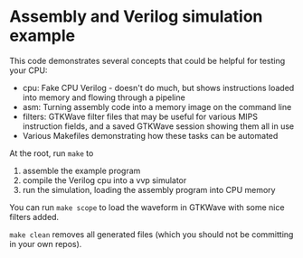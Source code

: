 # Assembly and Verilog simulation example

This code demonstrates several concepts that could be helpful for testing your CPU:

* cpu: Fake CPU Verilog - doesn't do much, but shows instructions loaded into memory and flowing through a pipeline
* asm: Turning assembly code into a memory image on the command line
* filters: GTKWave filter files that may be useful for various MIPS instruction fields, and a saved GTKWave session showing them all in use
* Various Makefiles demonstrating how these tasks can be automated

At the root, run ```make``` to

1. assemble the example program
1. compile the Verilog cpu into a vvp simulator
1. run the simulation, loading the assembly program into CPU memory

You can run ```make scope``` to load the waveform in GTKWave with some nice filters added.

```make clean``` removes all generated files (which you should not be committing in your own repos).

